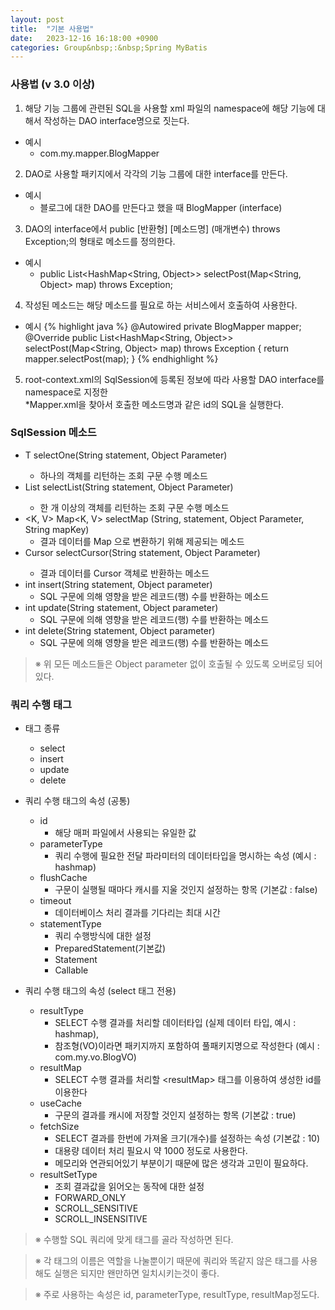 ```yaml
---
layout: post
title:  "기본 사용법"
date:   2023-12-16 16:18:00 +0900
categories: Group&nbsp;:&nbsp;Spring MyBatis
---
```


### 사용법 (v 3.0 이상)

1. 해당 기능 그룹에 관련된 SQL을 사용할 xml 파일의 namespace에 해당 기능에 대해서 작성하는 DAO interface명으로 짓는다.
  - 예시
    - com.my.mapper.BlogMapper
2. DAO로 사용할 패키지에서 각각의 기능 그룹에 대한 interface를 만든다.
  - 예시
    - 블로그에 대한 DAO를 만든다고 했을 때 BlogMapper (interface)
3. DAO의 interface에서 public [반환형] [메소드명] (매개변수)  throws Exception;의 형태로 메소드를 정의한다.
  - 예시
     - public List<HashMap<String, Object>> selectPost(Map<String, Object> map) throws Exception;
4. 작성된 메소드는 해당 메소드를 필요로 하는 서비스에서 호출하여 사용한다.
  - 예시
    {% highlight java %}
    @Autowired
    private BlogMapper mapper;
    @Override
    public List<HashMap<String, Object>> selectPost(Map<String, Object> map) throws Exception {
        return mapper.selectPost(map);
    }
    {% endhighlight %}
5. root-context.xml의 SqlSession에 등록된 정보에 따라 사용할 DAO interface를 namespace로 지정한  
*Mapper.xml을 찾아서 호출한 메소드명과 같은 id의 SQL을 실행한다.

### SqlSession 메소드

- <T> T selectOne(String statement, Object Parameter)
  - 하나의 객체를 리턴하는 조회 구문 수행 메소드
- <E> List<E> selectList(String statement, Object Parameter)
  - 한 개 이상의 객체를 리턴하는 조회 구문 수행 메소드
- <K, V> Map<K, V> selectMap (String, statement, Object Parameter, String mapKey)
  - 결과 데이터를 Map 으로 변환하기 위해 제공되는 메소드
- <T> Cursor<T> selectCursor(String statement, Object Parameter)
  - 결과 데이터를 Cursor 객체로 반환하는 메소드
- int insert(String statement, Object parameter)
  - SQL 구문에 의해 영향을 받은 레코드(행) 수를 반환하는 메소드
- int update(String statement, Object parameter)
  - SQL 구문에 의해 영향을 받은 레코드(행) 수를 반환하는 메소드
- int delete(String statement, Object parameter)
  - SQL 구문에 의해 영향을 받은 레코드(행) 수를 반환하는 메소드

>※ 위 모든 메소드들은 Object parameter 없이 호출될 수 있도록 오버로딩 되어있다.

### 쿼리 수행 태그

- 태그 종류
  - select
  - insert
  - update
  - delete

    
- 쿼리 수행 태그의 속성 (공통)
  - id
    - 해당 매퍼 파일에서 사용되는 유일한 값
  - parameterType
    - 쿼리 수행에 필요한 전달 파라미터의 데이터타입을 명시하는 속성 (예시 : hashmap)
  - flushCache
    - 구문이 실행될 때마다 캐시를 지울 것인지 설정하는 항목 (기본값 : false)
  - timeout
    - 데이터베이스 처리 결과를 기다리는 최대 시간
  - statementType
    - 쿼리 수행방식에 대한 설정
    - PreparedStatement(기본값)
    - Statement
    - Callable

- 쿼리 수행 태그의 속성 (select 태그 전용)
  - resultType
    - SELECT 수행 결과를 처리할 데이터타입 (실제 데이터 타입, 예시 : hashmap),
    - 참조형(VO)이라면 패키지까지 포함하여 풀패키지명으로 작성한다 (예시 : com.my.vo.BlogVO)
  - resultMap
    - SELECT 수행 결과를 처리할 &lt;resultMap> 태그를 이용하여 생성한 id를 이용한다
  - useCache
    - 구문의 결과를 캐시에 저장할 것인지 설정하는 항목 (기본값 : true)
  - fetchSize
    - SELECT 결과를 한번에 가져올 크기(개수)를 설정하는 속성 (기본값 : 10)
    - 대용량 데이터 처리 필요시 약 1000 정도로 사용한다.
    - 메모리와 연관되어있기 부분이기 때문에 많은 생각과 고민이 필요하다.
  - resultSetType
    - 조회 결과값을 읽어오는 동작에 대한 설정
    - FORWARD_ONLY
    - SCROLL_SENSITIVE
    - SCROLL_INSENSITIVE

>※ 수행할 SQL 쿼리에 맞게 태그를 골라 작성하면 된다.

>※ 각 태그의 이름은 역할을 나눌뿐이기 때문에 쿼리와 똑같지 않은 태그를 사용해도 실행은 되지만 왠만하면 일치시키는것이 좋다.

>※ 주로 사용하는 속성은 id, parameterType, resultType, resultMap정도다.